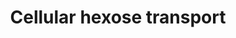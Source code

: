 ---
annotations:
- type: Pathway Ontology
  value: glucose transport pathway
- type: Pathway Ontology
  value: sugar transport pathway
authors:
- ReactomeTeam
- Fehrhart
description: Two gene families are responsible for glucose transport in humans. SLC2
  (encoding GLUTs) and SLC5 (encoding SGLTs) families mediate glucose absorption in
  the small intestine, glucose reabsorption in the kidney, glucose uptake by the brain
  across the blood-brain barrier and glucose release by all cells in the body. Glucose
  is taken up from interstitial fluid by a passive, facilitative transport driven
  by the diffusion gradient of glucose (and other sugars) across the plasma membrane.
  This process is mediated by a family of Na+-independent, facilitative glucose transporters
  (GLUTs) encoded by the SLC2A gene family (Zhao & Keating 2007; Wood & Trayhurn 2003).
  There are 14 members belonging to this family (GLUT1-12, 14 and HMIT (H+/myo-inositol
  symporter)). The GLUT family can be subdivided into three subclasses (I-III) based
  on sequence similarity and characteristic sequence motifs (Joost & Thorens 2001).<p>Hexoses,
  notably fructose, glucose, and galactose, generated in the lumen of the small intestine
  by breakdown of dietary carbohydrate are taken up by enterocytes lining the microvilli
  of the small intestine and released from them into the blood. Uptake into enterocytes
  is mediated by two transporters localized on the lumenal surfaces of the cells,
  SGLT1 (glucose and galactose, together with sodium ions) and GLUT5 (fructose). GLUT2,
  localized on the basolateral surfaces of enterocytes, mediates the release of these
  hexoses into the blood (Wright et al. 2004). GLUT2 may also play a role in hexose
  uptake from the gut lumen into enterocytes when the lumenal content of monosaccharides
  is very high (Kellet & Brot-Laroche 2005) and GLUT5 mediates fructose uptake from
  the blood into cells of the body, notably hepatocytes.<p>Cells take up glucose by
  facilitated diffusion, via glucose transporters (GLUTs) associated with the plasma
  membrane, a reversible reaction. Four tissue-specific GLUT isoforms are known. Glucose
  in the cytosol is phosphorylated by tissue-specific kinases to yield glucose 6-phosphate,
  which cannot cross the plasma membrane because of its negative charge. In the liver,
  this reaction is catalyzed by glucokinase which has a low affinity for glucose (Km
  about 10 mM) but is not inhibited by glucose 6-phosphate. In other tissues, this
  reaction is catalyzed by isoforms of hexokinase. Hexokinases are feedback-inhibited
  by glucose 6-phosphate and have a high affinity for glucose (Km about 0.1 mM). Liver
  cells can thus accumulate large amounts of glucose 6-phosphate but only when blood
  glucose concentrations are high, while most other tissues can take up glucose even
  when blood glucose concentrations are low but cannot accumulate much intracellular
  glucose 6-phosphate. These differences are consistent with the view that that the
  liver functions to buffer blood glucose concentrations, while most other tissues
  take up glucose to meet immediate metabolic needs.<p>Glucose 6-phosphatase, expressed
  in liver and kidney, allows glucose 6-phosphate generated by gluconeogenesis (both
  tissues) and glycogen breakdown (liver) to leave the cell. The absence of glucose
  6-phosphatase from other tissues makes glucose uptake by these tissues essentially
  irreversible, consistent with the view that cells in these tissues take up glucose
  for local metabolic use.<p>Class II facilitative transporters consist of GLUT5,
  7, 9 and 11 (Zhao & Keating 2007, Wood & Trayhurn 2003).  View original pathway
  at [http://www.reactome.org/PathwayBrowser/#DIAGRAM=189200 Reactome].
last-edited: 2021-01-25
organisms:
- Homo sapiens
redirect_from:
- /index.php/Pathway:WP4043
- /instance/WP4043
schema-jsonld:
- '@context': https://schema.org/
  '@id': https://wikipathways.github.io/pathways/WP4043.html
  '@type': Dataset
  creator:
    '@type': Organization
    name: WikiPathways
  description: Two gene families are responsible for glucose transport in humans.
    SLC2 (encoding GLUTs) and SLC5 (encoding SGLTs) families mediate glucose absorption
    in the small intestine, glucose reabsorption in the kidney, glucose uptake by
    the brain across the blood-brain barrier and glucose release by all cells in the
    body. Glucose is taken up from interstitial fluid by a passive, facilitative transport
    driven by the diffusion gradient of glucose (and other sugars) across the plasma
    membrane. This process is mediated by a family of Na+-independent, facilitative
    glucose transporters (GLUTs) encoded by the SLC2A gene family (Zhao & Keating
    2007; Wood & Trayhurn 2003). There are 14 members belonging to this family (GLUT1-12,
    14 and HMIT (H+/myo-inositol symporter)). The GLUT family can be subdivided into
    three subclasses (I-III) based on sequence similarity and characteristic sequence
    motifs (Joost & Thorens 2001).<p>Hexoses, notably fructose, glucose, and galactose,
    generated in the lumen of the small intestine by breakdown of dietary carbohydrate
    are taken up by enterocytes lining the microvilli of the small intestine and released
    from them into the blood. Uptake into enterocytes is mediated by two transporters
    localized on the lumenal surfaces of the cells, SGLT1 (glucose and galactose,
    together with sodium ions) and GLUT5 (fructose). GLUT2, localized on the basolateral
    surfaces of enterocytes, mediates the release of these hexoses into the blood
    (Wright et al. 2004). GLUT2 may also play a role in hexose uptake from the gut
    lumen into enterocytes when the lumenal content of monosaccharides is very high
    (Kellet & Brot-Laroche 2005) and GLUT5 mediates fructose uptake from the blood
    into cells of the body, notably hepatocytes.<p>Cells take up glucose by facilitated
    diffusion, via glucose transporters (GLUTs) associated with the plasma membrane,
    a reversible reaction. Four tissue-specific GLUT isoforms are known. Glucose in
    the cytosol is phosphorylated by tissue-specific kinases to yield glucose 6-phosphate,
    which cannot cross the plasma membrane because of its negative charge. In the
    liver, this reaction is catalyzed by glucokinase which has a low affinity for
    glucose (Km about 10 mM) but is not inhibited by glucose 6-phosphate. In other
    tissues, this reaction is catalyzed by isoforms of hexokinase. Hexokinases are
    feedback-inhibited by glucose 6-phosphate and have a high affinity for glucose
    (Km about 0.1 mM). Liver cells can thus accumulate large amounts of glucose 6-phosphate
    but only when blood glucose concentrations are high, while most other tissues
    can take up glucose even when blood glucose concentrations are low but cannot
    accumulate much intracellular glucose 6-phosphate. These differences are consistent
    with the view that that the liver functions to buffer blood glucose concentrations,
    while most other tissues take up glucose to meet immediate metabolic needs.<p>Glucose
    6-phosphatase, expressed in liver and kidney, allows glucose 6-phosphate generated
    by gluconeogenesis (both tissues) and glycogen breakdown (liver) to leave the
    cell. The absence of glucose 6-phosphatase from other tissues makes glucose uptake
    by these tissues essentially irreversible, consistent with the view that cells
    in these tissues take up glucose for local metabolic use.<p>Class II facilitative
    transporters consist of GLUT5, 7, 9 and 11 (Zhao & Keating 2007, Wood & Trayhurn
    2003).  View original pathway at [http://www.reactome.org/PathwayBrowser/#DIAGRAM=189200
    Reactome].
  keywords:
  - Fru,Glc,urate
  - 'urate '
  - GLUT3 / SLC2A3
  - GLUT2 / SLC2A2
  - 'SLC2A3 '
  - 'Man '
  - 'SLC2A11 '
  - 'SLC2A4 '
  - SLC2A9
  - GLUT14 / SLC2A14
  - GLUT4 / SLC2A4
  - ATP
  - SLC5A2
  - 'NAGLT1 '
  - miR-32
  - SLC5A10
  - SLC2A6,8,10,12
  - SLC45A3
  - 'ATP '
  - SLC5As, NAGLT1
  - SLC50A1
  - by SGLT4
  - 'Fru '
  - GLUT7/11
  - FGF21
  - GLUT1 / SLC2A1
  - 'SLC2A7 '
  - hexoses transported
  - 'SLC5A1 '
  - Fru, Man
  - tetramer
  - GLUT1:ATP tetramer
  - 'SLC2A1 '
  - 'SLC5A4 '
  - 'SLC5A2 '
  - 'SLC2A10 '
  - 'SLC5A9 '
  - 'SLC2A14 '
  - by GLUT7/11
  - 'SLC2A12 '
  - 'Glc '
  - 'SLC2A2 '
  - SLC5A9
  - 'SLC2A6 '
  - 'SLC2A8 '
  - Glc
  - Na+
  license: CC0
  name: Cellular hexose transport
seo: CreativeWork
title: Cellular hexose transport
wpid: WP4043
---